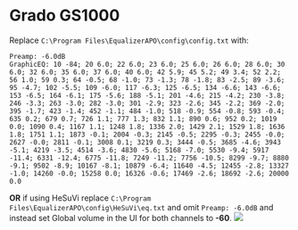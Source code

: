 # Grado GS1000
Replace `C:\Program Files\EqualizerAPO\config\config.txt` with:
```
Preamp: -6.0dB
GraphicEQ: 10 -84; 20 6.0; 22 6.0; 23 6.0; 25 6.0; 26 6.0; 28 6.0; 30 6.0; 32 6.0; 35 6.0; 37 6.0; 40 6.0; 42 5.9; 45 5.2; 49 3.4; 52 2.2; 56 1.0; 59 0.3; 64 -0.5; 68 -1.0; 73 -1.3; 78 -1.8; 83 -2.5; 89 -3.6; 95 -4.7; 102 -5.5; 109 -6.0; 117 -6.3; 125 -6.5; 134 -6.6; 143 -6.6; 153 -6.5; 164 -6.1; 175 -5.6; 188 -5.1; 201 -4.6; 215 -4.2; 230 -3.8; 246 -3.3; 263 -3.0; 282 -3.0; 301 -2.9; 323 -2.6; 345 -2.2; 369 -2.0; 395 -1.7; 423 -1.4; 452 -1.1; 484 -1.0; 518 -0.9; 554 -0.8; 593 -0.4; 635 0.2; 679 0.7; 726 1.1; 777 1.3; 832 1.1; 890 0.6; 952 0.2; 1019 0.0; 1090 0.4; 1167 1.1; 1248 1.8; 1336 2.0; 1429 2.1; 1529 1.8; 1636 1.8; 1751 1.1; 1873 -0.1; 2004 -0.3; 2145 -0.5; 2295 -0.3; 2455 -0.0; 2627 -0.0; 2811 -0.1; 3008 0.1; 3219 0.3; 3444 -0.5; 3685 -4.6; 3943 -5.1; 4219 -3.5; 4514 -3.6; 4830 -5.6; 5168 -7.0; 5530 -9.4; 5917 -11.4; 6331 -12.4; 6775 -11.8; 7249 -11.2; 7756 -10.5; 8299 -9.7; 8880 -9.1; 9502 -8.9; 10167 -8.1; 10879 -6.4; 11640 -4.5; 12455 -2.8; 13327 -1.0; 14260 -0.0; 15258 0.0; 16326 -0.6; 17469 -2.6; 18692 -2.6; 20000 0.0
```
**OR** if using HeSuVi replace `C:\Program Files\EqualizerAPO\config\HeSuVi\eq.txt` and omit `Preamp: -6.0dB` and instead set Global volume in the UI for both channels to **-60**.
![](https://raw.githubusercontent.com/jaakkopasanen/AutoEq/master/results/Sonoma%20Model%20One/headphoncecom/onear/Grado%20GS1000/Grado%20GS1000.png)